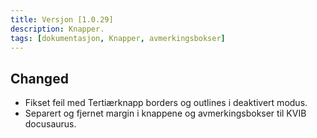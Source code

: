 ```yaml
---
title: Versjon [1.0.29]
description: Knapper.
tags: [dokumentasjon, Knapper, avmerkingsbokser]
---
```


## Changed
- Fikset feil med Tertiærknapp borders og outlines i deaktivert modus.
- Separert og fjernet margin i knappene og avmerkingsbokser til KVIB docusaurus.


